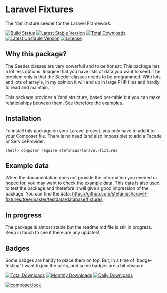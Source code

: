 # Laravel Fixtures
The Yaml fixture seeder for the Laravel Framework.

[![Build Status](https://travis-ci.org/stefanius/laravel-fixtures.svg)](https://travis-ci.org/stefanius/laravel-fixtures)
[![Latest Stable Version](https://poser.pugx.org/stefanius/laravel-fixtures/v/stable)](https://packagist.org/packages/stefanius/laravel-fixtures) 
[![Total Downloads](https://poser.pugx.org/stefanius/laravel-fixtures/downloads)](https://packagist.org/packages/stefanius/laravel-fixtures) 
[![Latest Unstable Version](https://poser.pugx.org/stefanius/laravel-fixtures/v/unstable)](https://packagist.org/packages/stefanius/laravel-fixtures) 
[![License](https://poser.pugx.org/stefanius/laravel-fixtures/license)](https://packagist.org/packages/stefanius/laravel-fixtures)

## Why this package?
The Seeder classes are very powerfull and to be honest: This package has a lot less options. Imagine that you have lists
of data you want to seed. The problem only is that the Seeder classes needs to be programmed. With lots and lots of array's,
in my opinion it will end up in large PHP files and hardly to read and maintain. 

This package provides a Yaml structure, based per-table but you can make relationships between them. See therefore the examples.

## Installation
To install this package on your Laravel project, you only have to add it to your Composer file. There is no need (and also impossible)
to add a Facade or ServiceProvider.

``` shell> composer require stefanius/laravel-fixtures ```

## Example data
When the documentation does not provide the information you needed or hoped for, you may want to check the example data. This data is also used to test the package and therefore it will give a good impression of the package. You can find the data: https://github.com/stefanius/laravel-fixtures/tree/master/testdata/database/fixtures 

## In progress
The package is almost stable but the readme.md file is still in progress. Keep in touch to see if there are any updates!

## Badges

Some badges are handy to place them on top. But, in a time of 'badge-festing' I want to join the party, and some badges are a bit obscure.

[![Total Downloads](https://poser.pugx.org/stefanius/laravel-fixtures/downloads)](https://packagist.org/packages/stefanius/laravel-fixtures)
[![Monthly Downloads](https://poser.pugx.org/stefanius/laravel-fixtures/d/monthly)](https://packagist.org/packages/stefanius/laravel-fixtures)
[![Daily Downloads](https://poser.pugx.org/stefanius/laravel-fixtures/d/daily)](https://packagist.org/packages/stefanius/laravel-fixtures)

[![composer.lock](https://poser.pugx.org/stefanius/laravel-fixtures/composerlock)](https://packagist.org/packages/stefanius/laravel-fixtures)

